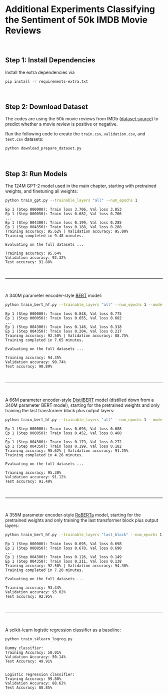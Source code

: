 # Additional Experiments Classifying the Sentiment of 50k IMDB Movie Reviews

&nbsp;
## Step 1: Install Dependencies

Install the extra dependencies via

```bash
pip install -r requirements-extra.txt
```

&nbsp;
## Step 2: Download Dataset

The codes are using the 50k movie reviews from IMDb ([dataset source](https://ai.stanford.edu/~amaas/data/sentiment/)) to predict whether a movie review is positive or negative.

Run the following code to create the `train.csv`, `validation.csv`, and `test.csv` datasets:

```bash
python download_prepare_dataset.py
```


&nbsp;
## Step 3: Run Models

The 124M GPT-2 model used in the main chapter, starting with pretrained weights, and finetuning all weights:

```bash
python train_gpt.py --trainable_layers "all" --num_epochs 1
```

```
Ep 1 (Step 000000): Train loss 3.706, Val loss 3.853
Ep 1 (Step 000050): Train loss 0.682, Val loss 0.706
...
Ep 1 (Step 004300): Train loss 0.199, Val loss 0.285
Ep 1 (Step 004350): Train loss 0.188, Val loss 0.208
Training accuracy: 95.62% | Validation accuracy: 95.00%
Training completed in 9.48 minutes.

Evaluating on the full datasets ...

Training accuracy: 95.64%
Validation accuracy: 92.32%
Test accuracy: 91.88%
```


<br>

---

<br>

A 340M parameter encoder-style [BERT](https://arxiv.org/abs/1810.04805) model:

```bash
python train_bert_hf.py --trainable_layers "all" --num_epochs 1 --model "bert"
```

```
Ep 1 (Step 000000): Train loss 0.848, Val loss 0.775
Ep 1 (Step 000050): Train loss 0.655, Val loss 0.682
...
Ep 1 (Step 004300): Train loss 0.146, Val loss 0.318
Ep 1 (Step 004350): Train loss 0.204, Val loss 0.217
Training accuracy: 92.50% | Validation accuracy: 88.75%
Training completed in 7.65 minutes.

Evaluating on the full datasets ...

Training accuracy: 94.35%
Validation accuracy: 90.74%
Test accuracy: 90.89%
```

<br>

---

<br>

A 66M parameter encoder-style [DistilBERT](https://arxiv.org/abs/1910.01108) model (distilled down from a 340M parameter BERT model), starting for the pretrained weights and only training the last transformer block plus output layers:



```bash
python train_bert_hf.py --trainable_layers "all" --num_epochs 1 --model "distilbert"
```

```
Ep 1 (Step 000000): Train loss 0.693, Val loss 0.688
Ep 1 (Step 000050): Train loss 0.452, Val loss 0.460
...
Ep 1 (Step 004300): Train loss 0.179, Val loss 0.272
Ep 1 (Step 004350): Train loss 0.199, Val loss 0.182
Training accuracy: 95.62% | Validation accuracy: 91.25%
Training completed in 4.26 minutes.

Evaluating on the full datasets ...

Training accuracy: 95.30%
Validation accuracy: 91.12%
Test accuracy: 91.40%
```
<br>

---

<br>

A 355M parameter encoder-style [RoBERTa](https://arxiv.org/abs/1907.11692) model, starting for the pretrained weights and only training the last transformer block plus output layers:


```bash
python train_bert_hf.py --trainable_layers "last_block" --num_epochs 1 --model "roberta"
```

```
Ep 1 (Step 000000): Train loss 0.695, Val loss 0.698
Ep 1 (Step 000050): Train loss 0.670, Val loss 0.690
...
Ep 1 (Step 004300): Train loss 0.126, Val loss 0.149
Ep 1 (Step 004350): Train loss 0.211, Val loss 0.138
Training accuracy: 92.50% | Validation accuracy: 94.38%
Training completed in 7.20 minutes.

Evaluating on the full datasets ...

Training accuracy: 93.44%
Validation accuracy: 93.02%
Test accuracy: 92.95%
```


<br>

---

<br>

A scikit-learn logistic regression classifier as a baseline:


```bash
python train_sklearn_logreg.py
```

```
Dummy classifier:
Training Accuracy: 50.01%
Validation Accuracy: 50.14%
Test Accuracy: 49.91%


Logistic regression classifier:
Training Accuracy: 99.80%
Validation Accuracy: 88.62%
Test Accuracy: 88.85%
```
